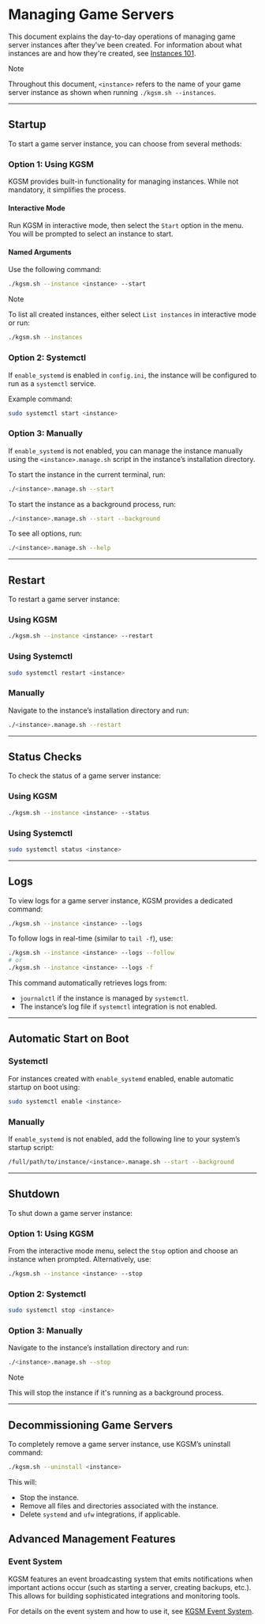 # Managing Game Servers

This document explains the day-to-day operations of managing game server instances after they've been created. For information about what instances are and how they're created, see [Instances 101](instances.md).

> [!NOTE]
> Throughout this document, `<instance>` refers to the name of your game server instance as shown when running `./kgsm.sh --instances`.

---

## Startup

To start a game server instance, you can choose from several methods:

### Option 1: Using KGSM

KGSM provides built-in functionality for managing instances. While not mandatory, it simplifies the process.

#### Interactive Mode

Run KGSM in interactive mode, then select the `Start` option in the menu. You will be prompted to select an instance to start.

#### Named Arguments

Use the following command:

```sh
./kgsm.sh --instance <instance> --start
```

> [!NOTE]
> To list all created instances, either select `List instances` in interactive mode or run:
>
> ```sh
> ./kgsm.sh --instances
> ```

### Option 2: Systemctl

If `enable_systemd` is enabled in `config.ini`, the instance will be configured to run as a `systemctl` service.

Example command:

```sh
sudo systemctl start <instance>
```

### Option 3: Manually

If `enable_systemd` is not enabled, you can manage the instance manually using the `<instance>.manage.sh` script in the instance’s installation directory.

To start the instance in the current terminal, run:

```sh
./<instance>.manage.sh --start
```

To start the instance as a background process, run:

```sh
./<instance>.manage.sh --start --background
```

To see all options, run:

```sh
./<instance>.manage.sh --help
```

---

## Restart

To restart a game server instance:

### Using KGSM

```sh
./kgsm.sh --instance <instance> --restart
```

### Using Systemctl

```sh
sudo systemctl restart <instance>
```

### Manually

Navigate to the instance’s installation directory and run:

```sh
./<instance>.manage.sh --restart
```

---

## Status Checks

To check the status of a game server instance:

### Using KGSM

```sh
./kgsm.sh --instance <instance> --status
```

### Using Systemctl

```sh
sudo systemctl status <instance>
```

---

## Logs

To view logs for a game server instance, KGSM provides a dedicated command:

```sh
./kgsm.sh --instance <instance> --logs
```

To follow logs in real-time (similar to `tail -f`), use:

```sh
./kgsm.sh --instance <instance> --logs --follow
# or
./kgsm.sh --instance <instance> --logs -f
```

This command automatically retrieves logs from:

- `journalctl` if the instance is managed by `systemctl`.
- The instance’s log file if `systemctl` integration is not enabled.

---

## Automatic Start on Boot

### Systemctl

For instances created with `enable_systemd` enabled, enable automatic startup on boot using:

```sh
sudo systemctl enable <instance>
```

### Manually

If `enable_systemd` is not enabled, add the following line to your system’s startup script:

```sh
/full/path/to/instance/<instance>.manage.sh --start --background
```

---

## Shutdown

To shut down a game server instance:

### Option 1: Using KGSM

From the interactive mode menu, select the `Stop` option and choose an instance when prompted. Alternatively, use:

```sh
./kgsm.sh --instance <instance> --stop
```

### Option 2: Systemctl

```sh
sudo systemctl stop <instance>
```

### Option 3: Manually

Navigate to the instance’s installation directory and run:

```sh
./<instance>.manage.sh --stop
```

> [!NOTE]
> This will stop the instance if it's running as a background process.

---

## Decommissioning Game Servers

To completely remove a game server instance, use KGSM’s uninstall command:

```sh
./kgsm.sh --uninstall <instance>
```

This will:

- Stop the instance.
- Remove all files and directories associated with the instance.
- Delete `systemd` and `ufw` integrations, if applicable.

## Advanced Management Features

### Event System

KGSM features an event broadcasting system that emits notifications when important actions occur (such as starting a server, creating backups, etc.). This allows for building sophisticated integrations and monitoring tools.

For details on the event system and how to use it, see [KGSM Event System](events.md).
